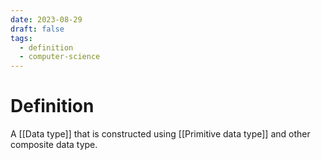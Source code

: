 ```yaml
---
date: 2023-08-29
draft: false
tags:
  - definition
  - computer-science  
---
```


# Definition

A [[Data type]] that is constructed using [[Primitive data type]] and other composite data type.